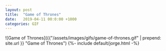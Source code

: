 ```yaml
---
layout: post
title:  "Game of Thrones"
date:   2019-04-11 00:0:00 +1000
categories: GIF
---
```


![Game of Thrones]({{"/assets/images/gifs/game-of-thrones.gif" | prepend: site.url }} "Game of Thrones")
{%- include default/jorge.html -%}